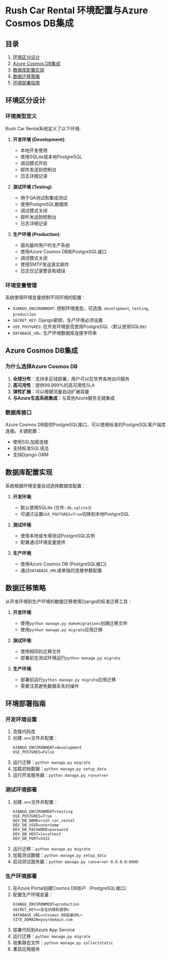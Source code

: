 # Rush Car Rental 环境配置与Azure Cosmos DB集成

## 目录

1. [环境区分设计](#环境区分设计)
2. [Azure Cosmos DB集成](#azure-cosmos-db集成)
3. [数据库配置实现](#数据库配置实现)
4. [数据迁移策略](#数据迁移策略)
5. [环境部署指南](#环境部署指南)

## 环境区分设计

### 环境类型定义

Rush Car Rental系统定义了以下环境:

1. **开发环境 (Development)**:
   - 本地开发使用
   - 使用SQLite或本地PostgreSQL
   - 调试模式开启
   - 邮件发送到控制台
   - 日志详细记录

2. **测试环境 (Testing)**:
   - 用于QA测试和集成测试
   - 使用PostgreSQL数据库
   - 调试模式关闭
   - 邮件发送到控制台
   - 日志详细记录

3. **生产环境 (Production)**:
   - 面向最终用户的生产系统
   - 使用Azure Cosmos DB和PostgreSQL接口
   - 调试模式关闭
   - 使用SMTP发送真实邮件
   - 日志仅记录警告和错误

### 环境变量管理

系统使用环境变量控制不同环境的配置：

- `DJANGO_ENVIRONMENT`: 控制环境类型，可选值: `development`, `testing`, `production`
- `SECRET_KEY`: Django密钥，生产环境必须设置
- `USE_POSTGRES`: 在开发环境是否使用PostgreSQL（默认使用SQLite）
- `DATABASE_URL`: 生产环境数据库连接字符串

## Azure Cosmos DB集成

### 为什么选择Azure Cosmos DB

1. **全球分布**：支持多区域部署，用户可以在世界各地访问服务
2. **高可用性**：提供99.999%的高可用性SLA
3. **弹性扩展**：可以根据流量自动扩展容量
4. **与Azure生态系统集成**：与其他Azure服务无缝集成

### 数据库接口

Azure Cosmos DB提供PostgreSQL接口，可以使用标准的PostgreSQL客户端库连接。关键配置：

- 使用SSL加密连接
- 支持标准SQL语法
- 支持Django ORM

## 数据库配置实现

系统根据环境变量自动选择数据库配置：

1. **开发环境**:
   - 默认使用SQLite (文件: `db.sqlite3`)
   - 可通过设置`USE_POSTGRES=True`切换到本地PostgreSQL

2. **测试环境**:
   - 使用本地或专用测试PostgreSQL实例
   - 配置通过环境变量提供

3. **生产环境**:
   - 使用Azure Cosmos DB (PostgreSQL接口)
   - 通过`DATABASE_URL`或单独的连接参数配置

## 数据迁移策略

从开发环境到生产环境的数据迁移使用Django的标准迁移工具：

1. **开发环境**:
   - 使用`python manage.py makemigrations`创建迁移文件
   - 使用`python manage.py migrate`应用迁移

2. **测试环境**:
   - 使用相同的迁移文件
   - 部署前在测试环境运行`python manage.py migrate`

3. **生产环境**:
   - 部署前运行`python manage.py migrate`应用迁移
   - 需要注意避免数据丢失的操作

## 环境部署指南

### 开发环境设置

1. 克隆代码库
2. 创建`.env`文件并配置：
   ```
   DJANGO_ENVIRONMENT=development
   USE_POSTGRES=False
   ```
3. 运行迁移：`python manage.py migrate`
4. 加载初始数据：`python manage.py setup_data`
5. 运行开发服务器：`python manage.py runserver`

### 测试环境部署

1. 创建`.env`文件并配置：
   ```
   DJANGO_ENVIRONMENT=testing
   USE_POSTGRES=True
   DEV_DB_NAME=rush_car_rental
   DEV_DB_USER=username
   DEV_DB_PASSWORD=password
   DEV_DB_HOST=localhost
   DEV_DB_PORT=5432
   ```
2. 运行迁移：`python manage.py migrate`
3. 加载测试数据：`python manage.py setup_data`
4. 启动测试服务器：`python manage.py runserver 0.0.0.0:8000`

### 生产环境部署

1. 在Azure Portal创建Cosmos DB账户（PostgreSQL接口）
2. 配置生产环境变量：
   ```
   DJANGO_ENVIRONMENT=production
   SECRET_KEY=<安全的随机密钥>
   DATABASE_URL=<Cosmos DB连接URL>
   SITE_DOMAIN=yourdomain.com
   ```
3. 部署代码到Azure App Service
4. 运行迁移：`python manage.py migrate`
5. 收集静态文件：`python manage.py collectstatic`
6. 重启应用服务
